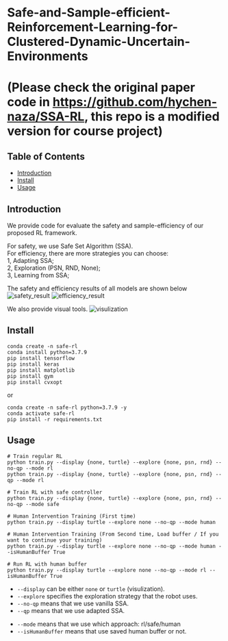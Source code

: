 # Safe-and-Sample-efficient-Reinforcement-Learning-for-Clustered-Dynamic-Uncertain-Environments
# (Please check the original paper code in https://github.com/hychen-naza/SSA-RL, this repo is a modified version for course project)
## Table of Contents
- [Introduction](#Introduction)
- [Install](#install)
- [Usage](#usage)

## Introduction 


We provide code for evaluate the safety and sample-efficiency of our proposed RL framework.

For safety, we use Safe Set Algorithm (SSA).   
For efficiency, there are more strategies you can choose:  
1, Adapting SSA;  
2, Exploration (PSN, RND, None);  
3, Learning from SSA;  

The safety and efficiency results of all models are shown below
![safety_result](docs/safety_result.png)
![efficiency_result](docs/efficiency_result.png)

We also provide visual tools.
![visulization](docs/visualization.png)


## Install

```
conda create -n safe-rl
conda install python=3.7.9
pip install tensorflow
pip install keras
pip install matplotlib
pip install gym
pip install cvxopt
```

or

```
conda create -n safe-rl python=3.7.9 -y
conda activate safe-rl
pip install -r requirements.txt
```

## Usage

```
# Train regular RL
python train.py --display {none, turtle} --explore {none, psn, rnd} --no-qp --mode rl
python train.py --display {none, turtle} --explore {none, psn, rnd} --qp --mode rl

# Train RL with safe controller
python train.py --display {none, turtle} --explore {none, psn, rnd} --no-qp --mode safe

# Human Intervention Training (First time)
python train.py --display turtle --explore none --no-qp --mode human

# Human Intervention Training (From Second time, Load buffer / If you want to continue your training) 
python train.py --display turtle --explore none --no-qp --mode human --isHumanBuffer True

# Run RL with human buffer
python train.py --display turtle --explore none --no-qp --mode rl --isHumanBuffer True
```
- `--display` can be either `none` or `turtle` (visulization).
- `--explore` specifies the exploration strategy that the robot uses. 
- `--no-qp` means that we use vanilla SSA.
- `--qp` means that we use adapted SSA.
<!-- - `--no-ssa-buffer` means that we use the default learning.
- `--ssa-buffer` means that we use the safe learning from SSA demonstrations. -->
- `--mode` means that we use which approach: rl/safe/human
- `--isHumanBuffer` means that use saved human buffer or not.

